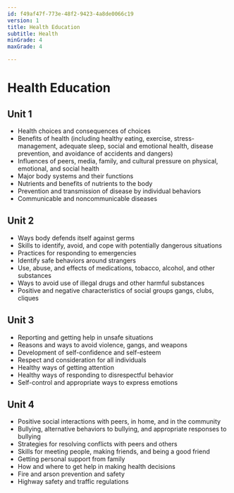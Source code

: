 ```yaml
---
id: f49af47f-773e-48f2-9423-4a8de0066c19
version: 1
title: Health Education
subtitle: Health
minGrade: 4
maxGrade: 4

---
```

# Health Education


## Unit 1
* Health choices and consequences of choices
* Benefits of health (including healthy eating, exercise, stress-management, adequate sleep, social and emotional health, disease prevention, and avoidance of accidents and dangers)
* Influences of peers, media, family, and cultural pressure on physical, emotional, and social health
* Major body systems and their functions
* Nutrients and benefits of nutrients to the body
* Prevention and transmission of disease by individual behaviors
* Communicable and noncommunicable diseases

## Unit 2
* Ways body defends itself against germs
* Skills to identify, avoid, and cope with potentially dangerous situations
* Practices for responding to emergencies
* Identify safe behaviors around strangers
* Use, abuse, and effects of medications, tobacco, alcohol, and other substances
* Ways to avoid use of illegal drugs and other harmful substances
* Positive and negative characteristics of social groups gangs, clubs, cliques

## Unit 3
* Reporting and getting help in unsafe situations
* Reasons and ways to avoid violence, gangs, and weapons
* Development of self-confidence and self-esteem
* Respect and consideration for all individuals
* Healthy ways of getting attention
* Healthy ways of responding to disrespectful behavior
* Self-control and appropriate ways to express emotions

## Unit 4
* Positive social interactions with peers, in home, and in the community
* Bullying, alternative behaviors to bullying, and appropriate responses to bullying
* Strategies for resolving conflicts with peers and others
* Skills for meeting people, making friends, and being a good friend
* Getting personal support from family
* How and where to get help in making health decisions
* Fire and arson prevention and safety
* Highway safety and traffic regulations